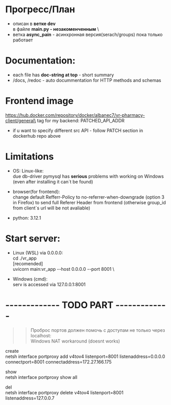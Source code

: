 # Прогресс/План
- описан в **ветке dev**\
в файле **main.py - незакоменченным** \
- ветка  **async_pain** - асинхронная версия(serach/groups) пока только работает

# Documentation:
 - each file has **doc-string at top** - short summary
 - /docs, /redoc - auto docummentation for HTTP methods and schemas 

# Frontend image
https://hub.docker.com/repository/docker/albanec7/vr-pharmacy-client/general\
tag for my backend: PATCHED_API_ADDR

- if u want to specify different src API - follow PATCH section in dockerhub repo above 


# Limitations
- OS: Linux-like:\
 due db-driver pymysql has **serious** problems with working on Windows (even after installing it can`t be found)

- browser(for frontend): \
  change default Refferr-Policy to no-referrer-when-downgrade (option 3 in Firefox) to send full Referer Header from frontend (otherwise group_id from client`s url will be not avaliable)  

- python: 3.12.1



# Start server:
- Linux (WSL)
 via 0.0.0.0:\
 cd ./vr_app \
 [recomended] <use venv>\
 uvicorn main:vr_app --host 0.0.0.0 --port 8001 \

- Windows (cmd):\
  serv is accessed via 127.0.0.1:8001 


# ------------- TODO PART ------------- 
>> Проброс портов должен помочь с доступам не только через localhost:\
Windows NAT workaround (doesnt works)

create\
netsh interface portproxy add v4tov4 listenport=8001 listenaddress=0.0.0.0 connectport=8001 connectaddress=172.27.166.175

show\
netsh interface portproxy show all

del\
netsh interface portproxy delete v4tov4 listenport=8001 listenaddress=127.0.0.7

